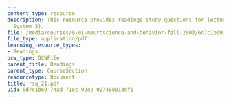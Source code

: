 ```yaml
---
content_type: resource
description: This resource provides readings study questions for lecture 21 (Motor
  System 3).
file: /media/courses/9-01-neuroscience-and-behavior-fall-2003/6d7c1b6974ad718c92e2027488013df1_rsq_21.pdf
file_type: application/pdf
learning_resource_types:
- Readings
ocw_type: OCWFile
parent_title: Readings
parent_type: CourseSection
resourcetype: Document
title: rsq_21.pdf
uid: 6d7c1b69-74ad-718c-92e2-027488013df1
---
```

